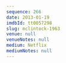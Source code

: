 ```yaml
---
sequence: 266
date: 2013-01-19
imdbId: tt0057298
slug: mclintock-1963
venue: null
venueNotes: null
medium: Netflix
mediumNotes: null
---
```

